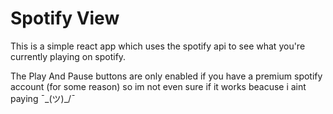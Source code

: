 # Spotify View

This is a simple react app which uses the spotify api to see what you're currently playing on spotify.

The Play And Pause buttons are only enabled if you have a premium spotify account (for some reason) so im not even sure if it works beacuse i aint paying ¯\_(ツ)_/¯
